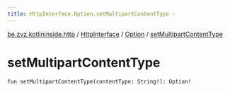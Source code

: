 ```yaml
---
title: HttpInterface.Option.setMultipartContentType - 
---
```


[be.zvz.kotlininside.http](../../index.html) / [HttpInterface](../index.html) / [Option](index.html) / [setMultipartContentType](./set-multipart-content-type.html)

# setMultipartContentType

`fun setMultipartContentType(contentType: String!): Option!`